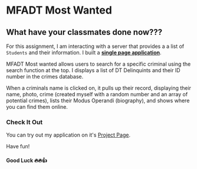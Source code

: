 # MFADT Most Wanted

## What have your classmates done now???

For this assignment, I am interacting with a server that provides a  a list of `Students` and their information. I built a  [**single page application**](https://en.wikipedia.org/wiki/Single-page_application).

MFADT Most wanted allows users to search for a specific criminal using the search function at the top. I displays a list of DT Delinquints and their ID number in the crimes database. 

When a criminals name is clicked on, it pulls up their record, displaying their name, photo, crime (created myself with a random number and an array of potential crimes), lists their Modus Operandi (biography), and shows where you can find them online.

### Check It Out
You can try out my application on it's [Project Page](http://projectpagelinkhere.com).

Have fun!

#### Good Luck :fire::fire::thumbsup: 
